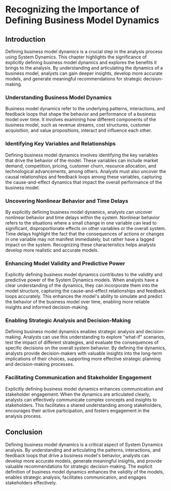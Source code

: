 # Recognizing the Importance of Defining Business Model Dynamics

## Introduction

Defining business model dynamics is a crucial step in the analysis process using System Dynamics. This chapter highlights the significance of explicitly defining business model dynamics and explores the benefits it brings to the analysis. By understanding and articulating the dynamics of a business model, analysts can gain deeper insights, develop more accurate models, and generate meaningful recommendations for strategic decision-making.

### Understanding Business Model Dynamics

Business model dynamics refer to the underlying patterns, interactions, and feedback loops that shape the behavior and performance of a business model over time. It involves examining how different components of the business model, such as revenue streams, cost structures, customer acquisition, and value propositions, interact and influence each other.

### Identifying Key Variables and Relationships

Defining business model dynamics involves identifying the key variables that drive the behavior of the model. These variables can include market demand, competition, pricing, customer churn, resource allocation, and technological advancements, among others. Analysts must also uncover the causal relationships and feedback loops among these variables, capturing the cause-and-effect dynamics that impact the overall performance of the business model.

### Uncovering Nonlinear Behavior and Time Delays

By explicitly defining business model dynamics, analysts can uncover nonlinear behavior and time delays within the system. Nonlinear behavior refers to the situations where a small change in one variable can lead to significant, disproportionate effects on other variables or the overall system. Time delays highlight the fact that the consequences of actions or changes in one variable may not manifest immediately, but rather have a lagged impact on the system. Recognizing these characteristics helps analysts develop more realistic and accurate models.

### Enhancing Model Validity and Predictive Power

Explicitly defining business model dynamics contributes to the validity and predictive power of the System Dynamics models. When analysts have a clear understanding of the dynamics, they can incorporate them into the model structure, capturing the cause-and-effect relationships and feedback loops accurately. This enhances the model's ability to simulate and predict the behavior of the business model over time, enabling more reliable insights and informed decision-making.

### Enabling Strategic Analysis and Decision-Making

Defining business model dynamics enables strategic analysis and decision-making. Analysts can use this understanding to explore "what-if" scenarios, test the impact of different strategies, and evaluate the consequences of specific decisions on the overall system behavior. By defining the dynamics, analysts provide decision-makers with valuable insights into the long-term implications of their choices, supporting more effective strategic planning and decision-making processes.

### Facilitating Communication and Stakeholder Engagement

Explicitly defining business model dynamics enhances communication and stakeholder engagement. When the dynamics are articulated clearly, analysts can effectively communicate complex concepts and insights to stakeholders. This facilitates a shared understanding among stakeholders, encourages their active participation, and fosters engagement in the analysis process.

## Conclusion

Defining business model dynamics is a critical aspect of System Dynamics analysis. By understanding and articulating the patterns, interactions, and feedback loops that drive a business model's behavior, analysts can develop more accurate models, generate meaningful insights, and provide valuable recommendations for strategic decision-making. The explicit definition of business model dynamics enhances the validity of the models, enables strategic analysis, facilitates communication, and engages stakeholders effectively.
